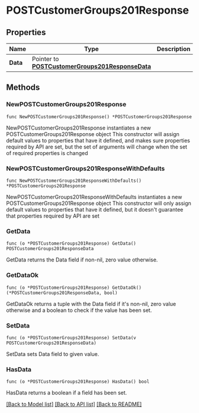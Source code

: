 # POSTCustomerGroups201Response

## Properties

Name | Type | Description | Notes
------------ | ------------- | ------------- | -------------
**Data** | Pointer to [**POSTCustomerGroups201ResponseData**](POSTCustomerGroups201ResponseData.md) |  | [optional] 

## Methods

### NewPOSTCustomerGroups201Response

`func NewPOSTCustomerGroups201Response() *POSTCustomerGroups201Response`

NewPOSTCustomerGroups201Response instantiates a new POSTCustomerGroups201Response object
This constructor will assign default values to properties that have it defined,
and makes sure properties required by API are set, but the set of arguments
will change when the set of required properties is changed

### NewPOSTCustomerGroups201ResponseWithDefaults

`func NewPOSTCustomerGroups201ResponseWithDefaults() *POSTCustomerGroups201Response`

NewPOSTCustomerGroups201ResponseWithDefaults instantiates a new POSTCustomerGroups201Response object
This constructor will only assign default values to properties that have it defined,
but it doesn't guarantee that properties required by API are set

### GetData

`func (o *POSTCustomerGroups201Response) GetData() POSTCustomerGroups201ResponseData`

GetData returns the Data field if non-nil, zero value otherwise.

### GetDataOk

`func (o *POSTCustomerGroups201Response) GetDataOk() (*POSTCustomerGroups201ResponseData, bool)`

GetDataOk returns a tuple with the Data field if it's non-nil, zero value otherwise
and a boolean to check if the value has been set.

### SetData

`func (o *POSTCustomerGroups201Response) SetData(v POSTCustomerGroups201ResponseData)`

SetData sets Data field to given value.

### HasData

`func (o *POSTCustomerGroups201Response) HasData() bool`

HasData returns a boolean if a field has been set.


[[Back to Model list]](../README.md#documentation-for-models) [[Back to API list]](../README.md#documentation-for-api-endpoints) [[Back to README]](../README.md)


